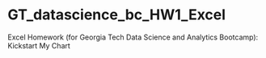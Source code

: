 # GT_datascience_bc_HW1_Excel
Excel Homework (for Georgia Tech Data Science and Analytics Bootcamp): Kickstart My Chart
